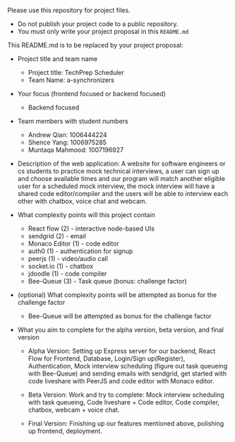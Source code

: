 Please use this repository for project files.

- Do not publish your project code to a public repository.
- You must only write your project proposal in this `README.md`

This README.md is to be replaced by your project proposal:

- Project title and team name
  - Project title: TechPrep Scheduler
  - Team Name: a-synchronizers
  
- Your focus (frontend focused or backend focused)
  - Backend focused

- Team members with student numbers
  - Andrew Qian: 1006444224
  - Shence Yang: 1006975285
  - Muntaqa Mahmood: 1007196927

- Description of the web application: A website for software engineers or cs students to practice mock technical interviews, a user can sign up and choose available times and our program will match another eligible user for a scheduled mock interview, the mock interview will have a shared code editor/compiler and the users will be able to interview each other with chatbox, voice chat and webcam.

- What complexity points will this project contain
  - React flow (2) - interactive node-based UIs
  - sendgrid (2) - email
  - Monaco Editor (1) - code editor
  - auth0 (1) - authentication for signup
  - peerjs (1) - video/audio call
  - socket.io (1) - chatbox
  - jdoodle (1) - code compiler
  - Bee-Queue (3) - Task queue (bonus: challenge factor)

- (optional) What complexity points will be attempted as bonus for the challenge factor
  - Bee-Queue will be attempted as bonus for the challenge factor

- What you aim to complete for the alpha version, beta version, and final version
  - Alpha Version: Setting up Express server for our backend, React Flow for Frontend, Database, Login/Sign up(Register), Authentication, Mock interview scheduling (figure out task queueing with Bee-Queue) and sending emails with sendgrid, get started with code liveshare with PeerJS and code editor with Monaco editor.
  
  - Beta Version: Work and try to complete: Mock interview scheduling with task queueing, Code liveshare + Code editor, Code compiler, chatbox, webcam + voice chat.
  
  - Final Version: Finishing up our features mentioned above, polishing up frontend, deployment.
  
